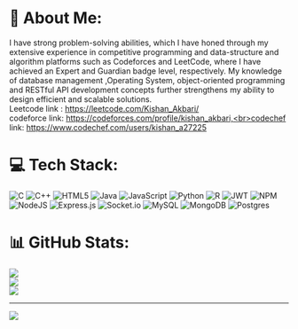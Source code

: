 # 💫 About Me:
I have strong problem-solving abilities, which I have honed through my extensive experience in competitive programming and data-structure and algorithm platforms such as Codeforces and LeetCode, where I have achieved an Expert and Guardian badge level, respectively. My knowledge of database management ,Operating System, object-oriented programming and RESTful API development concepts further strengthens my ability to design efficient and scalable solutions.<br>Leetcode link : https://leetcode.com/Kishan_Akbari/<br>codeforce link: https://codeforces.com/profile/kishan_akbari,<br>codechef link: https://www.codechef.com/users/kishan_a27225


# 💻 Tech Stack:
![C](https://img.shields.io/badge/c-%2300599C.svg?style=for-the-badge&logo=c&logoColor=white) ![C++](https://img.shields.io/badge/c++-%2300599C.svg?style=for-the-badge&logo=c%2B%2B&logoColor=white) ![HTML5](https://img.shields.io/badge/html5-%23E34F26.svg?style=for-the-badge&logo=html5&logoColor=white) ![Java](https://img.shields.io/badge/java-%23ED8B00.svg?style=for-the-badge&logo=java&logoColor=white) ![JavaScript](https://img.shields.io/badge/javascript-%23323330.svg?style=for-the-badge&logo=javascript&logoColor=%23F7DF1E) ![Python](https://img.shields.io/badge/python-3670A0?style=for-the-badge&logo=python&logoColor=ffdd54) ![R](https://img.shields.io/badge/r-%23276DC3.svg?style=for-the-badge&logo=r&logoColor=white) ![JWT](https://img.shields.io/badge/JWT-black?style=for-the-badge&logo=JSON%20web%20tokens) ![NPM](https://img.shields.io/badge/NPM-%23000000.svg?style=for-the-badge&logo=npm&logoColor=white) ![NodeJS](https://img.shields.io/badge/node.js-6DA55F?style=for-the-badge&logo=node.js&logoColor=white) ![Express.js](https://img.shields.io/badge/express.js-%23404d59.svg?style=for-the-badge&logo=express&logoColor=%2361DAFB) ![Socket.io](https://img.shields.io/badge/Socket.io-black?style=for-the-badge&logo=socket.io&badgeColor=010101) ![MySQL](https://img.shields.io/badge/mysql-%2300f.svg?style=for-the-badge&logo=mysql&logoColor=white) ![MongoDB](https://img.shields.io/badge/MongoDB-%234ea94b.svg?style=for-the-badge&logo=mongodb&logoColor=white) ![Postgres](https://img.shields.io/badge/postgres-%23316192.svg?style=for-the-badge&logo=postgresql&logoColor=white)
# 📊 GitHub Stats:
![](https://github-readme-stats.vercel.app/api?username=kishanakbari8888&theme=dark&hide_border=false&include_all_commits=false&count_private=false)<br/>
![](https://github-readme-streak-stats.herokuapp.com/?user=kishanakbari8888&theme=dark&hide_border=false)<br/>
![](https://github-readme-stats.vercel.app/api/top-langs/?username=kishanakbari8888&theme=dark&hide_border=false&include_all_commits=false&count_private=false&layout=compact)

---
[![](https://visitcount.itsvg.in/api?id=kishanakbari8888&icon=0&color=0)](https://visitcount.itsvg.in)

<!-- Proudly created with GPRM ( https://gprm.itsvg.in ) -->
